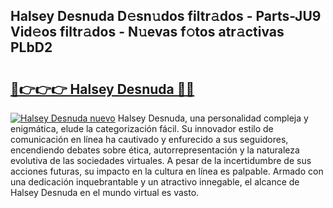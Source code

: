 ## Halsey Desnuda D𝚎sn𝚞dos filtr𝚊dos - Parts-JU9 Vid𝚎os filtr𝚊dos - N𝚞evas f𝚘tos atr𝚊ctivas PLbD2

# <h2><a href="http://mb2ojnq.tromn.icu/?c=Halsey+Desnuda">🔗👉👉👉 Halsey Desnuda 🔗🔗</a></h2>

[![Halsey Desnuda nuevo](https://i.imgur.com/pEAQMta.gif)](http://mb2ojnq.tromn.icu/?c=Halsey+Desnuda)
Halsey Desnuda, una personalidad compleja y enigmática, elude la categorización fácil. Su innovador estilo de comunicación en línea ha cautivado y enfurecido a sus seguidores, encendiendo debates sobre ética, autorrepresentación y la naturaleza evolutiva de las sociedades virtuales. A pesar de la incertidumbre de sus acciones futuras, su impacto en la cultura en línea es palpable. Armado con una dedicación inquebrantable y un atractivo innegable, el alcance de Halsey Desnuda en el mundo virtual es vasto.

